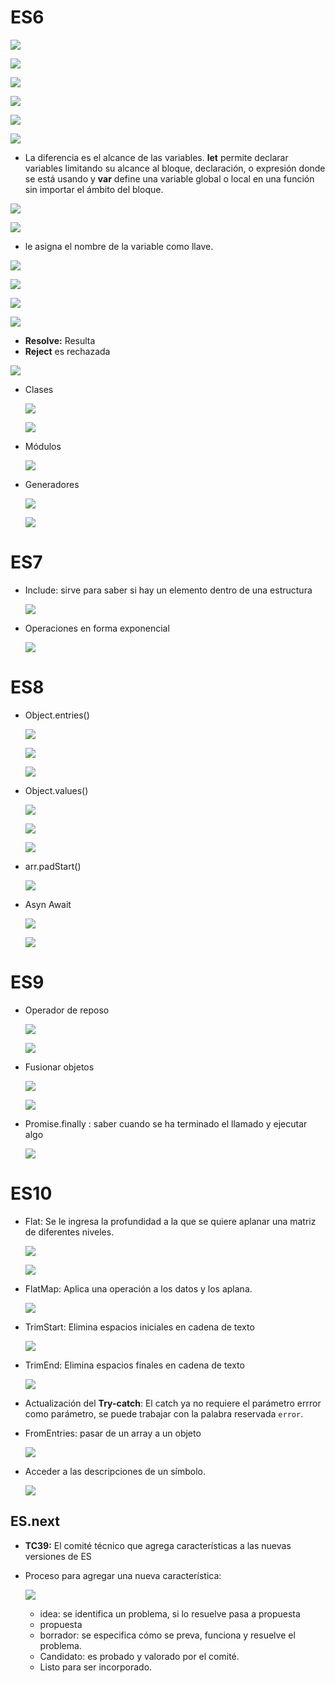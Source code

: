 # ES6

![](images/0000.PNG)

![](images/0001.PNG)

![](images/0002.PNG)

![](images/0003.PNG)

![](images/0004.PNG)

![](images/0005.PNG)

- La diferencia es el alcance de las variables. **let** permite declarar variables limitando su alcance al bloque, declaración, o expresión donde se está usando y **var** define una variable global o local en una función sin importar el ámbito del bloque.

![](images/0006.PNG)

![](images/0007.PNG)

- le asigna el nombre de la variable como llave.

![](images/0008.PNG)

![](images/0009.PNG)

![](images/000A.PNG)

![](images/000B.PNG)

- **Resolve:** Resulta
- **Reject** es rechazada

![](images/000C.PNG)

- Clases
  
  ![](images/000D.PNG)

  ![](images/000E.PNG)

- Módulos

  ![](images/000F.PNG)
  
- Generadores
  
  ![](images/0010.PNG)

  ![](images/0011.PNG)


# ES7

- Include: sirve para saber si hay un elemento dentro de una estructura

  ![](images/0012.PNG)

- Operaciones en forma exponencial

  ![](images/0013.PNG)

# ES8

- Object.entries()

  ![](images/0014.PNG)

  ![](images/0015.PNG)

  ![](images/0016.PNG)

- Object.values()
  
  ![](images/0017.PNG)

  ![](images/0018.PNG)
 
  ![](images/0019.PNG)

- arr.padStart()

  ![](images/001A.PNG)

- Asyn Await

  ![](images/001B.PNG)

  ![](images/001C.PNG)

# ES9

- Operador de reposo

  ![](images/001D.PNG)

  ![](images/001E.PNG)

- Fusionar objetos
  
  ![](images/001F.PNG)

  ![](images/0020.PNG)

- Promise.finally : saber cuando se ha terminado el llamado y ejecutar algo

  ![](images/0022.PNG)

# ES10

- Flat: Se le ingresa la profundidad a la que se quiere aplanar una matriz de diferentes niveles.
  
  ![](images/0023.PNG)

  ![](images/0024.PNG)

- FlatMap: Aplica una operación a los datos y los aplana.
  
  ![](images/0025.PNG)

- TrimStart: Elimina espacios iniciales en cadena de texto

  ![](images/0026.PNG)

- TrimEnd: Elimina espacios finales en cadena de texto
  
  ![](images/0027.PNG)

- Actualización del **Try-catch**: El catch ya no requiere el parámetro errror como parámetro, se puede trabajar con la palabra reservada `error`.
- FromEntries: pasar de un array a un objeto
  
  ![](images/0028.PNG)

- Acceder a las descripciones de un símbolo.
  
  ![](images/0029.PNG)

## ES.next

- **TC39:** El comité técnico que agrega características a las nuevas versiones de ES
- Proceso para agregar una nueva característica:
  
  ![](images/0022.PNG)

  - idea: se identifica un problema, si lo resuelve pasa a propuesta
  - propuesta
  - borrador: se especifica cómo se preva, funciona y resuelve el problema.
  - Candidato: es probado y valorado por el comité.
  - Listo para ser incorporado.